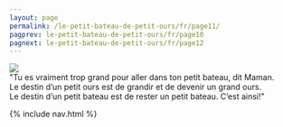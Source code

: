 ```yaml
---
layout: page
permalink: /le-petit-bateau-de-petit-ours/fr/page11/
pagprev: le-petit-bateau-de-petit-ours/fr/page10
pagnext: le-petit-bateau-de-petit-ours/fr/page12
---
```


<img src="{{ site.baseurl }}/img/page3.jpg"/>

<div class="childbook-text">
"Tu es vraiment trop grand pour aller dans ton petit bateau, dit Maman.<br />
Le destin d’un petit ours est de grandir et de devenir un grand ours.<br />
Le destin d’un petit bateau est de rester un petit bateau. C’est ainsi!"
</div>

{% include nav.html %}
